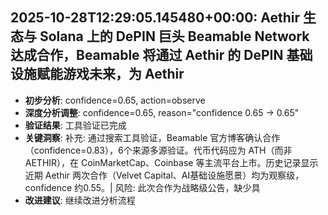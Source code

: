 
## 2025-10-28T12:29:05.145480+00:00: Aethir 生态与 Solana 上的 DePIN 巨头 Beamable Network 达成合作，Beamable 将通过 Aethir 的 DePIN 基础设施赋能游戏未来，为 Aethir 
- **初步分析**: confidence=0.65, action=observe
- **深度分析调整**: confidence=0.65, reason="confidence 0.65 → 0.65"
- **验证结果**: 工具验证已完成
- **关键洞察**: 补充: 通过搜索工具验证，Beamable 官方博客确认合作（confidence=0.83），6个来源多源验证。代币代码应为 ATH（而非 AETHIR），在 CoinMarketCap、Coinbase 等主流平台上市。历史记录显示近期 Aethir 两次合作（Velvet Capital、AI基础设施愿景）均为观察级，confidence 约0.55。| 风险: 此次合作为战略级公告，缺少具
- **改进建议**: 继续改进分析流程


